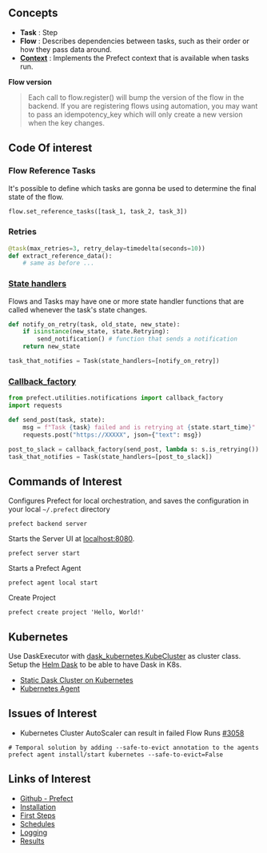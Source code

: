 ## Concepts

- **Task** : Step
- **Flow** : Describes dependencies between tasks, such as their order or how they pass data around.
- [**Context**](https://docs.prefect.io/api/latest/utilities/context.html) : Implements the Prefect context that is available when tasks run.

**Flow version**
> Each call to flow.register() will bump the version of the flow in the backend. If you are registering flows using automation, you may want to pass an idempotency_key which will only create a new version when the key changes.



## Code Of interest
### Flow Reference Tasks
It's possible to define which tasks are gonna be used to determine the final state of the flow.

```python
flow.set_reference_tasks([task_1, task_2, task_3])
```

### Retries
```python
@task(max_retries=3, retry_delay=timedelta(seconds=10))
def extract_reference_data():
    # same as before ...
```

### [State handlers](https://docs.prefect.io/core/concepts/states.html#state-handlers-callbacks)
Flows and Tasks may have one or more state handler functions that are called whenever the task's state changes.
```python
def notify_on_retry(task, old_state, new_state):
    if isinstance(new_state, state.Retrying):
        send_notification() # function that sends a notification
    return new_state

task_that_notifies = Task(state_handlers=[notify_on_retry])
```

### [Callback_factory](https://docs.prefect.io/core/concepts/notifications.html#higher-level-api)
```python
from prefect.utilities.notifications import callback_factory
import requests

def send_post(task, state):
    msg = f"Task {task} failed and is retrying at {state.start_time}"
    requests.post("https://XXXXX", json={"text": msg})

post_to_slack = callback_factory(send_post, lambda s: s.is_retrying())
task_that_notifies = Task(state_handlers=[post_to_slack])
```


## Commands of Interest

Configures Prefect for local orchestration, and saves the configuration in your local `~/.prefect` directory
```shell script
prefect backend server
```

Starts the Server UI at [localhost:8080](http://localhost:8080).
````shell script
prefect server start
````

Starts a Prefect Agent
```shell script
prefect agent local start
```

Create Project

```shell script
prefect create project 'Hello, World!'
```

## Kubernetes
Use DaskExecutor with [dask_kubernetes.KubeCluster](https://kubernetes.dask.org/) as cluster class.
Setup the [Helm Dask](https://helm.dask.org/) to be able to have Dask in K8s.

- [Static Dask Cluster on Kubernetes](https://docs.prefect.io/orchestration/recipes/k8s_dask.html)
- [Kubernetes Agent](https://docs.prefect.io/orchestration/agents/kubernetes.html#kubernetes-agent)

## Issues of Interest
- Kubernetes Cluster AutoScaler can result in failed Flow Runs [#3058](https://github.com/PrefectHQ/prefect/issues/3058)
```shell script
# Temporal solution by adding --safe-to-evict annotation to the agents
prefect agent install/start kubernetes --safe-to-evict=False
```

## Links of Interest
- [Github - Prefect](https://github.com/prefecthq/prefect)
- [Installation](https://docs.prefect.io/core/getting_started/installation.html)
- [First Steps](https://docs.prefect.io/core/getting_started/first-steps.html)
- [Schedules](https://docs.prefect.io/core/concepts/schedules.html)
- [Logging](https://docs.prefect.io/core/concepts/logging.html)
- [Results](https://docs.prefect.io/api/latest/engine/results.html)
